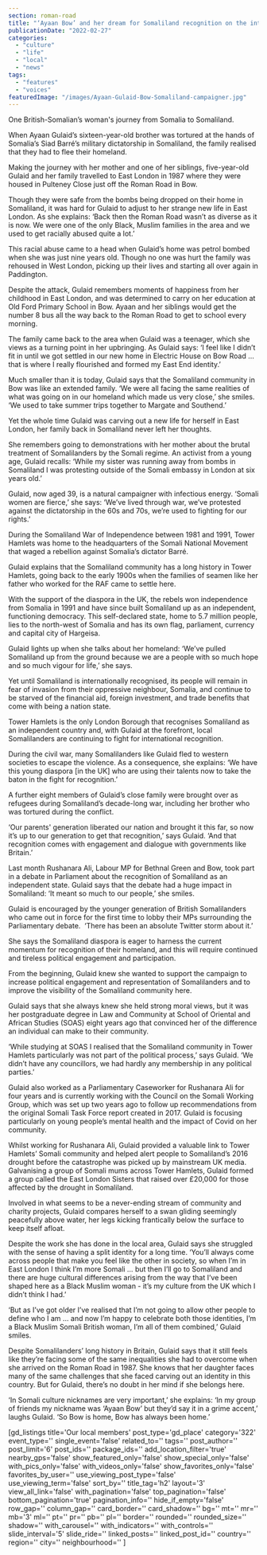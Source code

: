 ```yaml
---
section: roman-road
title: "‘Ayaan Bow’ and her dream for Somaliland recognition on the international stage"
publicationDate: "2022-02-27"
categories: 
  - "culture"
  - "life"
  - "local"
  - "news"
tags: 
  - "features"
  - "voices"
featuredImage: "/images/Ayaan-Gulaid-Bow-Somaliland-campaigner.jpg"
---
```


One British-Somalian’s woman's journey from Somalia to Somaliland.

When Ayaan Gulaid’s sixteen-year-old brother was tortured at the hands of Somalia’s Siad Barré’s military dictatorship in Somaliland, the family realised that they had to flee their homeland. 

Making the journey with her mother and one of her siblings, five-year-old Gulaid and her family travelled to East London in 1987 where they were housed in Pulteney Close just off the Roman Road in Bow. 

Though they were safe from the bombs being dropped on their home in Somaliland, it was hard for Gulaid to adjust to her strange new life in East London. As she explains: ‘Back then the Roman Road wasn’t as diverse as it is now. We were one of the only Black, Muslim families in the area and we used to get racially abused quite a lot.’ 

This racial abuse came to a head when Gulaid’s home was petrol bombed when she was just nine years old. Though no one was hurt the family was rehoused in West London, picking up their lives and starting all over again in Paddington. 

Despite the attack, Gulaid remembers moments of happiness from her childhood in East London, and was determined to carry on her education at Old Ford Primary School in Bow. Ayaan and her siblings would get the number 8 bus all the way back to the Roman Road to get to school every morning. 

The family came back to the area when Gulaid was a teenager, which she views as a turning point in her upbringing. As Gulaid says: ‘I feel like I didn’t fit in until we got settled in our new home in Electric House on Bow Road … that is where I really flourished and formed my East End identity.’ 

Much smaller than it is today, Gulaid says that the Somaliland community in Bow was like an extended family. ‘We were all facing the same realities of what was going on in our homeland which made us very close,’ she smiles. ‘We used to take summer trips together to Margate and Southend.’

Yet the whole time Gulaid was carving out a new life for herself in East London, her family back in Somaliland never left her thoughts. 

She remembers going to demonstrations with her mother about the brutal treatment of Somalilanders by the Somali regime. An activist from a young age, Gulaid recalls: ‘While my sister was running away from bombs in Somaliland I was protesting outside of the Somali embassy in London at six years old.’ 

Gulaid, now aged 39, is a natural campaigner with infectious energy. ‘Somali women are fierce,’ she says: ‘We’ve lived through war, we’ve protested against the dictatorship in the 60s and 70s, we’re used to fighting for our rights.’

During the Somaliland War of Independence between 1981 and 1991, Tower Hamlets was home to the headquarters of the Somali National Movement that waged a rebellion against Somalia’s dictator Barré. 

Gulaid explains that the Somaliland community has a long history in Tower Hamlets, going back to the early 1900s when the families of seamen like her father who worked for the RAF came to settle here. 

With the support of the diaspora in the UK, the rebels won independence from Somalia in 1991 and have since built Somaliland up as an independent, functioning democracy. This self-declared state, home to 5.7 million people, lies to the north-west of Somalia and has its own flag, parliament, currency and capital city of Hargeisa. 

Gulaid lights up when she talks about her homeland: ‘We’ve pulled Somaliland up from the ground because we are a people with so much hope and so much vigour for life,’ she says. 

Yet until Somaliland is internationally recognised, its people will remain in fear of invasion from their oppressive neighbour, Somalia, and continue to be starved of the financial aid, foreign investment, and trade benefits that come with being a nation state. 

Tower Hamlets is the only London Borough that recognises Somaliland as an independent country and, with Gulaid at the forefront, local Somalilanders are continuing to fight for international recognition. 

During the civil war, many Somalilanders like Gulaid fled to western societies to escape the violence. As a consequence, she explains: ‘We have this young diaspora \[in the UK\] who are using their talents now to take the baton in the fight for recognition.’ 

A further eight members of Gulaid’s close family were brought over as refugees during Somaliland’s decade-long war, including her brother who was tortured during the conflict. 

‘Our parents' generation liberated our nation and brought it this far, so now it’s up to our generation to get that recognition,’ says Gulaid. ‘And that recognition comes with engagement and dialogue with governments like Britain.’

Last month Rushanara Ali, Labour MP for Bethnal Green and Bow, took part in a debate in Parliament about the recognition of Somaliland as an independent state. Gulaid says that the debate had a huge impact in Somaliland: ‘It meant so much to our people,’ she smiles.

Gulaid is encouraged by the younger generation of British Somalilanders who came out in force for the first time to lobby their MPs surrounding the Parliamentary debate.  ‘There has been an absolute Twitter storm about it.’

She says the Somaliland diaspora is eager to harness the current momentum for recognition of their homeland, and this will require continued and tireless political engagement and participation. 

From the beginning, Gulaid knew she wanted to support the campaign to increase political engagement and representation of Somalilanders and to improve the visibility of the Somaliland community here.

Gulaid says that she always knew she held strong moral views, but it was her postgraduate degree in Law and Community at School of Oriental and African Studies (SOAS) eight years ago that convinced her of the difference an individual can make to their community. 

‘While studying at SOAS I realised that the Somaliland community in Tower Hamlets particularly was not part of the political process,’ says Gulaid. ‘We didn’t have any councillors, we had hardly any membership in any political parties.’

Gulaid also worked as a Parliamentary Caseworker for Rushanara Ali for four years and is currently working with the Council on the Somali Working Group, which was set up two years ago to follow up recommendations from the original Somali Task Force report created in 2017. Gulaid is focusing particularly on young people’s mental health and the impact of Covid on her community.

Whilst working for Rushanara Ali, Gulaid provided a valuable link to Tower Hamlets’ Somali community and helped alert people to Somaliland’s 2016 drought before the catastrophe was picked up by mainstream UK media. Galvanising a group of Somali mums across Tower Hamlets, Gulaid formed a group called the East London Sisters that raised over £20,000 for those affected by the drought in Somaliland. 

Involved in what seems to be a never-ending stream of community and charity projects, Gulaid compares herself to a swan gliding seemingly peacefully above water, her legs kicking frantically below the surface to keep itself afloat. 

Despite the work she has done in the local area, Gulaid says she struggled with the sense of having a split identity for a long time. ‘You’ll always come across people that make you feel like the other in society, so when I’m in East London I think I’m more Somali … but then I’ll go to Somaliland and there are huge cultural differences arising from the way that I’ve been shaped here as a Black Muslim woman - it’s my culture from the UK which I didn’t think I had.’

‘But as I’ve got older I’ve realised that I’m not going to allow other people to define who I am … and now I’m happy to celebrate both those identities, I’m a Black Muslim Somali British woman, I’m all of them combined,’ Gulaid smiles. 

Despite Somalilanders’ long history in Britain, Gulaid says that it still feels like they’re facing some of the same inequalities she had to overcome when she arrived on the Roman Road in 1987. She knows that her daughter faces many of the same challenges that she faced carving out an identity in this country. But for Gulaid, there’s no doubt in her mind if she belongs here. 

‘In Somali culture nicknames are very important,’ she explains: ‘In my group of friends my nickname was ‘Ayaan Bow’ but they’d say it in a grime accent,’ laughs Gulaid. ‘So Bow is home, Bow has always been home.’  

\[gd\_listings title='Our local members' post\_type='gd\_place' category='322' event\_type='' single\_event='false' related\_to='' tags='' post\_author='' post\_limit='6' post\_ids='' package\_ids='' add\_location\_filter='true' nearby\_gps='false' show\_featured\_only='false' show\_special\_only='false' with\_pics\_only='false' with\_videos\_only='false' show\_favorites\_only='false' favorites\_by\_user='' use\_viewing\_post\_type='false' use\_viewing\_term='false' sort\_by='' title\_tag='h2' layout='3' view\_all\_link='false' with\_pagination='false' top\_pagination='false' bottom\_pagination='true' pagination\_info='' hide\_if\_empty='false' row\_gap='' column\_gap='' card\_border='' card\_shadow='' bg='' mt='' mr='' mb='3' ml='' pt='' pr='' pb='' pl='' border='' rounded='' rounded\_size='' shadow='' with\_carousel='' with\_indicators='' with\_controls='' slide\_interval='5' slide\_ride='' linked\_posts='' linked\_post\_id='' country='' region='' city='' neighbourhood='' \]
